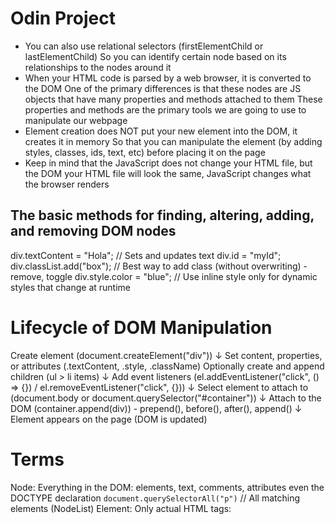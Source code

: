 # Odin Project
- You can also use relational selectors (firstElementChild or lastElementChild)
  So you can identify certain node based on its relationships to the nodes around it
- When your HTML code is parsed by a web browser, it is converted to the DOM
  One of the primary differences is that these nodes are JS objects that have many properties and methods attached to them
  These properties and methods are the primary tools we are going to use to manipulate our webpage
- Element creation does NOT put your new element into the DOM, it creates it in memory
  So that you can manipulate the element (by adding styles, classes, ids, text, etc) before placing it on the page
- Keep in mind that the JavaScript does not change your HTML file, but the DOM
  your HTML file will look the same, JavaScript changes what the browser renders

## The basic methods for finding, altering, adding, and removing DOM nodes
<!-- - querySelector("#id") - CSS selectors .class, div, [attr] -->
<!-- - getElementsBy* - Limited to tag, class or id -->
<!-- - Use only for auto-updating live collections -->

div.textContent = "Hola"; // Sets and updates text
div.id = "myId";
div.classList.add("box"); // Best way to add class (without overwriting) - remove, toggle
div.style.color = "blue"; // Use inline style only for dynamic styles that change at runtime
<!-- - el.getAttribute("data-user") -->
<!-- - el.setAttribute("data-role", "admin") - Overwrites existing values, so use carefully -->

# Lifecycle of DOM Manipulation
Create element (document.createElement("div"))
    ↓
Set content, properties, or attributes (.textContent, .style, .className)
Optionally create and append children (ul > li items)
    ↓
Add event listeners (el.addEventListener("click", () => {}) / el.removeEventListener("click", {}))
    ↓
Select element to attach to (document.body or document.querySelector("#container"))
    ↓
Attach to the DOM (container.append(div)) - prepend(), before(), after(), append()
    ↓
Element appears on the page (DOM is updated)

<!-- const parentDiv = document.createElement("div"); -->
<!-- parentDiv.classList.add("parent"); -->
<!-- <div class="parent"></div> -->
<!---->
<!-- const childDiv = document.createElement("div"); -->
<!-- childDiv.classList.add("child"); -->
<!-- childDiv.textContent = "i'm inside parent div"; -->
<!-- <div class="child">i'm inside parent div</div> -->
<!---->
<!-- parentDiv.append(childDiv); // Append child inside parent -->
<!-- document.body.append(parentDiv); // Append parent to body -->
<!-- <div class="parent"> -->
<!--   <div class="child">"im inside parent div"</div> -->
<!-- </div> -->

# Terms
Node: Everything in the DOM: elements, text, comments, attributes even the DOCTYPE declaration
`document.querySelectorAll("p")` // All matching elements (NodeList)
Element: Only actual HTML tags: <html> <head> <title> <body> <h1> <div> <p>
`document.querySelector("h1")` // First matching element

# Vocab
Traversal: The act of going from one place to another

--------------------------------------------------------------------------------

Event Handling:
- Asynchronous DOM Updates
- MutationObserver & IntersectionObserver
https://youtu.be/Mi4EF9K87aM?si=YVidfFERBjnAWyWp

Event Propagation (Bubbling & Capturing): Trickling Down, Bubbling Up
https://youtu.be/aVSf0b1jVKk?si=n2ynQYLnPjfFYlVZ
- Mechanism that dictates how events travel through the Document Object Model (DOM)
# document.querySelector("#grandParent").addEventListener("click", () => {
#   console.log("Grandparent Clicked!");
# }, true);
#
# document.querySelector("#parent").addEventListener("click", () => {
#   console.log("Parent Clicked!");
# }, false ); // default is Bubbling up
#
# document.querySelector("#child").addEventListener("click", (e) => {
#   console.log("Child Clicked!");
#   e.stopPropagation();
# }, false);

Event Delegation way to handle events more efficiently in JavaScript
https://youtu.be/3KJI1WZGDrg?si=RUiB_nLPozfzGx8y

Debouncing: lodash.debounce
https://youtu.be/tJhA0DrH5co?si=AV5BekUScA3UYEzu
What - Ignore operations that happen too close together during a specific interval, and combine them into a single invocation"
Why  - To avoid too many calls (e.g., typing, resizing, scrolling)

Debouncing vs Throttling:
https://youtu.be/tJhA0DrH5co?si=Eb6pLcHv0X4caI0N
- Limiting the rate of function calls

Throttling: originally meant slowing down the rate of fluid flow using an obstruction
https://youtu.be/81NGEXAaa3Y?si=WcEVt8xfuhcs9CU_
